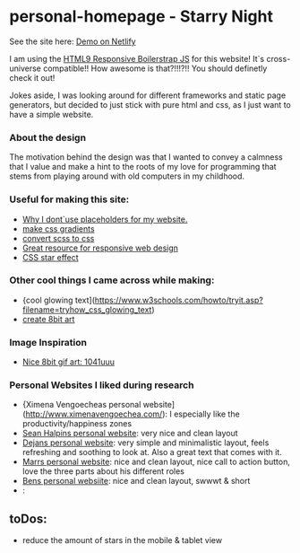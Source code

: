 # personal-homepage - Starry Night

See the site here: [Demo on Netlify](https://starry-sky-personal-homepage.netlify.com/)

I am using the [HTML9 Responsive Boilerstrap JS](http://html9responsiveboilerstrapjs.com/) for this website! It`s cross-universe compatible!! How awesome is that?!!!?!! You should definetly check it out!

Jokes aside, I was looking around for different frameworks and static page generators, but decided to just stick with pure html and css, as I just want to have a simple website.

### About the design
The motivation behind the design was that I wanted to convey a calmness that I value and make a hint to the roots of my love for programming that stems from playing around with old computers in my childhood.

### Useful for making this site:
 - [Why I dont`use placeholders for my website.](https://www.smashingmagazine.com/2018/06/placeholder-attribute/)
 - [make css gradients](http://www.colorzilla.com/gradient-editor/)
 - [convert scss to css](https://www.cssportal.com/scss-to-css/)
 - [Great resource for responsive web design](https://internetingishard.com/html-and-css/responsive-design/)
 - [CSS star effect](https://codepen.io/angiebadfox/pen/RRdQAb)

### Other cool things I came across while making:
 - {cool glowing text](https://www.w3schools.com/howto/tryit.asp?filename=tryhow_css_glowing_text)
 - [create 8bit art](https://make8bitart.com/)

### Image Inspiration
 - [Nice 8bit gif art: 1041uuu](http://1041uuu.tumblr.com/)

### Personal Websites I liked during research
 - {Ximena Vengoecheas personal website](http://www.ximenavengoechea.com/): I especially like the productivity/happiness zones
 - [Sean Halpins personal website](http://seanhalpin.io/): very nice and clean layout
 - [Dejans personal website](http://dejan.works/): very simple and minimalistic layout, feels refreshing and soothing to look at. Also a great text that comes with it.
 - [Marrs personal website](http://mattfarley.ca/): nice and clean layout, nice call to action button, love the three parts about his different roles
 - [Bens personal websiite](http://benadam.me/): nice and clean layout, swwwt & short
 - []():

## toDos:
 - reduce the amount of stars in the mobile & tablet view

